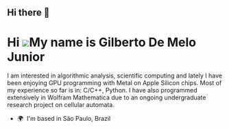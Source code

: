 ## Hi there 👋

Hi ![](https://user-images.githubusercontent.com/18350557/176309783-0785949b-9127-417c-8b55-ab5a4333674e.gif)My name is Gilberto De Melo Junior
===============================================================================================================================================

I am interested in algorithmic analysis, scientific computing and lately I have been enjoying GPU programming with Metal on Apple Silicon chips. Most of my experience so far is in: C/C++, Python.
I have also programmed extensively in Wolfram Mathematica due to an ongoing undergraduate research project on cellular automata. 

*   🌍  I'm based in São Paulo, Brazil

